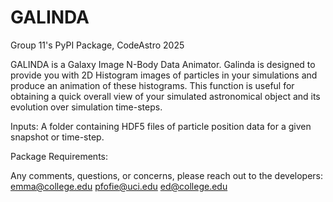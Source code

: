 # GALINDA
Group 11's PyPI Package, CodeAstro 2025

GALINDA is a Galaxy Image N-Body Data Animator. Galinda is designed to provide you with 2D Histogram images of particles in your simulations and produce an animation of these histograms. This function is useful for obtaining a quick overall view of your simulated astronomical object and its evolution over simulation time-steps.

Inputs: A folder containing HDF5 files of particle position data for a given snapshot or time-step. 

Package Requirements: 

Any comments, questions, or concerns, please reach out to the developers: 
emma@college.edu
pfofie@uci.edu
ed@college.edu
